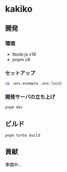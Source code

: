 # kakiko

## 開発

### 環境
- Node.js v18
- pnpm v8

### セットアップ
```bash
cp .env.example .env.local
```

### 開発サーバの立ち上げ
```bash
pnpm dev
```

## ビルド
```bash
pnpm turbo build
```

## 貢献
準備中…